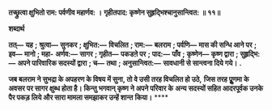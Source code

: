 **तच्छ्रुत्वा क्षुभितो राम: पर्वणीव महार्णव: ।** **गृहीतपाद: कृष्णेन सुहृद्भिश्चानुसान्त्वित: ॥ ११॥** 

**शब्दार्थ** 

**तत्—** **यह** **; श्रुत्वा—** **सुनकर** **; क्षुभित:—** **विचलित** **; राम:—** **बलराम** **; पर्वणि—** **मास की सन्धि आने पर** **; इव—** **मानो** **; महा-** **अर्णव:—** **सागर** **; गृहीत—** **पकडऩे पर** **; पाद:—** **पाँव** **; कृष्णेन—** **कृष्ण द्वारा** **; सुहृद्भि:—** **अपने पारिवारिक सदस्यों द्वारा** **; च—** **तथा** **; अनुसान्त्वित:—** **सावधानी से सान्त्वना दिये गये।** **.** 

**जब बलराम ने सुभद्रा के अपहरण के विषय में सुना, तो वे उसी तरह विचलित हो उठे,** **जिस तरह पूॢणमा के अवसर पर सागर क्षुब्ध होता है। किन्तु भगवान् कृष्ण ने अपने परिवार के** **अन्य सदस्यों सहित आदरपूर्वक उनके पैर पकड़ लिये और सारा मामला समझाकर उन्हें शान्त** **किया।** **** 
